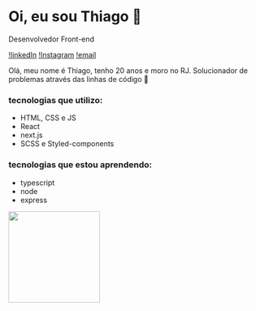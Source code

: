 # Oi, eu sou Thiago 👋
Desenvolvedor Front-end

[!linkedIn](https://img.shields.io/badge/-Thiago%20Fernandes-FF084A?style=flat-square&labelColor=FF084A&logo=linkedin&logoColor=white&link=https://www.instagram.com/thiagofernades.dev/)
[!Instagram](https://img.shields.io/badge/-@thiagofernandes.dev-FF084A?style=flat-square&labelColor=FF084A&logo=instagram&logoColor=white&link=https://www.instagram.com/thiagofernades.dev/)
[!email](https://img.shields.io/badge/-thiagojfcarvalho@gmail.com-FF084A?style=flat-square&labelColor=FF084A&logo=gmail&logoColor=white&link=https://www.instagram.com/thiagofernades.dev/)

Olá, meu nome é Thiago, tenho 20 anos e moro no RJ. Solucionador de problemas através das linhas de código 🤩
  
### tecnologias que utilizo:
- HTML, CSS e JS
- React
- next.js
- SCSS e Styled-components

### tecnologias que estou aprendendo:
- typescript
- node 
- express

<div>
 <img height="180em" src="https://github-readme-stats.vercel.app/api/top-langs/?username=th-fernandes&layout=compact&langs_count=16&theme=dracula" />
</div>

